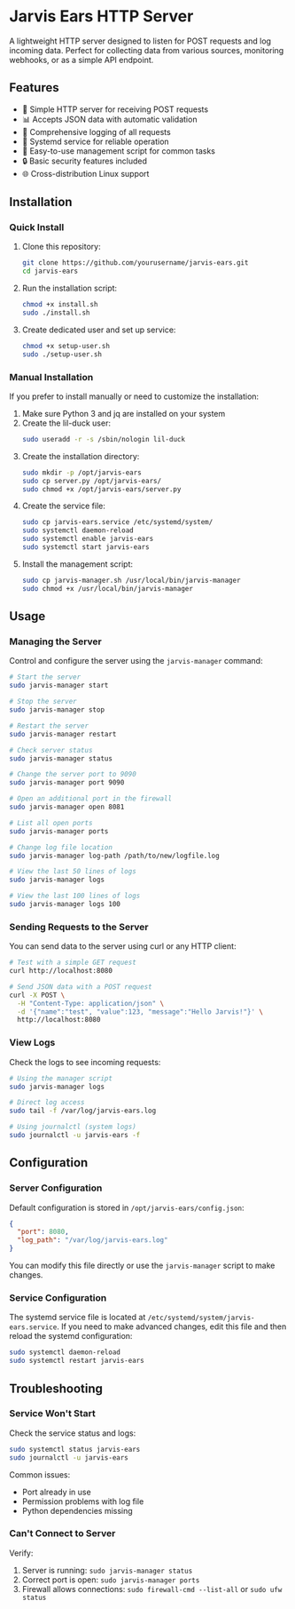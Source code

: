 # Jarvis Ears HTTP Server

A lightweight HTTP server designed to listen for POST requests and log incoming data. Perfect for collecting data from various sources, monitoring webhooks, or as a simple API endpoint.

## Features

- 🚀 Simple HTTP server for receiving POST requests
- 📊 Accepts JSON data with automatic validation
- 📝 Comprehensive logging of all requests
- 🔄 Systemd service for reliable operation
- 🔧 Easy-to-use management script for common tasks
- 🔒 Basic security features included
- 🌐 Cross-distribution Linux support

## Installation

### Quick Install

1. Clone this repository:
   ```bash
   git clone https://github.com/yourusername/jarvis-ears.git
   cd jarvis-ears
   ```

2. Run the installation script:
   ```bash
   chmod +x install.sh
   sudo ./install.sh
   ```

3. Create dedicated user and set up service:
   ```bash
   chmod +x setup-user.sh
   sudo ./setup-user.sh
   ```

### Manual Installation

If you prefer to install manually or need to customize the installation:

1. Make sure Python 3 and jq are installed on your system
2. Create the lil-duck user:
   ```bash
   sudo useradd -r -s /sbin/nologin lil-duck
   ```
3. Create the installation directory:
   ```bash
   sudo mkdir -p /opt/jarvis-ears
   sudo cp server.py /opt/jarvis-ears/
   sudo chmod +x /opt/jarvis-ears/server.py
   ```
4. Create the service file:
   ```bash
   sudo cp jarvis-ears.service /etc/systemd/system/
   sudo systemctl daemon-reload
   sudo systemctl enable jarvis-ears
   sudo systemctl start jarvis-ears
   ```
5. Install the management script:
   ```bash
   sudo cp jarvis-manager.sh /usr/local/bin/jarvis-manager
   sudo chmod +x /usr/local/bin/jarvis-manager
   ```

## Usage

### Managing the Server

Control and configure the server using the `jarvis-manager` command:

```bash
# Start the server
sudo jarvis-manager start

# Stop the server
sudo jarvis-manager stop

# Restart the server
sudo jarvis-manager restart

# Check server status
sudo jarvis-manager status

# Change the server port to 9090
sudo jarvis-manager port 9090

# Open an additional port in the firewall
sudo jarvis-manager open 8081

# List all open ports
sudo jarvis-manager ports

# Change log file location
sudo jarvis-manager log-path /path/to/new/logfile.log

# View the last 50 lines of logs
sudo jarvis-manager logs

# View the last 100 lines of logs
sudo jarvis-manager logs 100
```

### Sending Requests to the Server

You can send data to the server using curl or any HTTP client:

```bash
# Test with a simple GET request
curl http://localhost:8080

# Send JSON data with a POST request
curl -X POST \
  -H "Content-Type: application/json" \
  -d '{"name":"test", "value":123, "message":"Hello Jarvis!"}' \
  http://localhost:8080
```

### View Logs

Check the logs to see incoming requests:

```bash
# Using the manager script
sudo jarvis-manager logs

# Direct log access
sudo tail -f /var/log/jarvis-ears.log

# Using journalctl (system logs)
sudo journalctl -u jarvis-ears -f
```

## Configuration

### Server Configuration

Default configuration is stored in `/opt/jarvis-ears/config.json`:

```json
{
  "port": 8080,
  "log_path": "/var/log/jarvis-ears.log"
}
```

You can modify this file directly or use the `jarvis-manager` script to make changes.

### Service Configuration

The systemd service file is located at `/etc/systemd/system/jarvis-ears.service`. If you need to make advanced changes, edit this file and then reload the systemd configuration:

```bash
sudo systemctl daemon-reload
sudo systemctl restart jarvis-ears
```
## Troubleshooting

### Service Won't Start

Check the service status and logs:

```bash
sudo systemctl status jarvis-ears
sudo journalctl -u jarvis-ears
```

Common issues:
- Port already in use
- Permission problems with log file
- Python dependencies missing

### Can't Connect to Server

Verify:
1. Server is running: `sudo jarvis-manager status`
2. Correct port is open: `sudo jarvis-manager ports`
3. Firewall allows connections: `sudo firewall-cmd --list-all` or `sudo ufw status`



